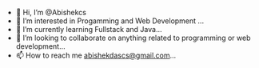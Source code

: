  
- 👋 Hi, I’m @Abishekcs 
- 👀 I’m interested in Progamming and Web Development ...
- 🌱 I’m currently learning Fullstack and Java...
- 💞️ I’m looking to collaborate on anything related to programming or web development...
- 📫 How to reach me abishekdascs@gmail.com...

<!---
Abishekcs/Abishekcs is a ✨ special ✨ repository because its `README.md` (this file) appears on your GitHub profile.
You can click the Preview link to take a look at your changes.
--->
